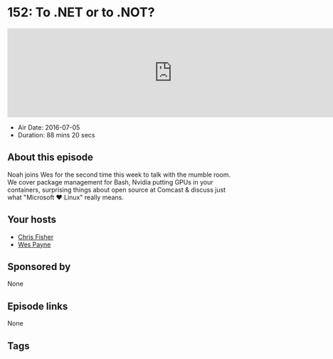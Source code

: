 # 152: To .NET or to .NOT?

<iframe src="https://player.fireside.fm/v2/RUkczH-V+-GHzP22Z?theme=dark" width="740" height="200" frameborder="0" scrolling="no"></iframe>

* Air Date: 2016-07-05
* Duration: 88 mins 20 secs

## About this episode

Noah joins Wes for the second time this week to talk with the mumble room. We cover package management for Bash, Nvidia putting GPUs in your containers, surprising things about open source at Comcast & discuss just what "Microsoft ♥ Linux" really means.

## Your hosts
* [Chris Fisher](https://linuxunplugged.com/hosts/chrislas)
* [Wes Payne](https://linuxunplugged.com/hosts/wes)

## Sponsored by

None



## Episode links

None



## Tags

